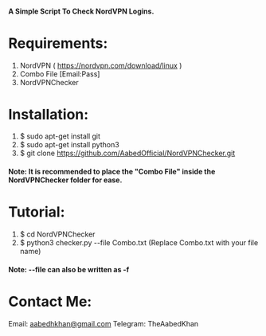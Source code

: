 #### A Simple Script To Check NordVPN Logins.
# Requirements:
1. NordVPN ( https://nordvpn.com/download/linux )
2. Combo File [Email:Pass]
3. NordVPNChecker
# Installation:
1. $ sudo apt-get install git
2. $ sudo apt-get install python3
3. $ git clone https://github.com/AabedOfficial/NordVPNChecker.git
#### Note: It is recommended to place the "Combo File" inside the NordVPNChecker folder for ease.
# Tutorial:
1. $ cd NordVPNChecker
2. $ python3 checker.py --file Combo.txt (Replace Combo.txt with your file name)
#### Note: --file can also be written as -f
# Contact Me:
Email: aabedhkhan@gmail.com
Telegram: TheAabedKhan

